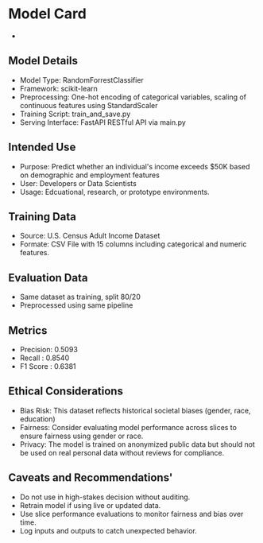 # Model Card
- 
## Model Details
- Model Type: RandomForrestClassifier
- Framework: scikit-learn
- Preprocessing: One-hot encoding of categorical variables, scaling of continuous features using StandardScaler
- Training Script: train_and_save.py
- Serving Interface: FastAPI RESTful API via main.py  

## Intended Use
- Purpose: Predict whether an individual's income exceeds $50K based on demographic and employment features
- User: Developers or Data Scientists
- Usage: Edcuational, research, or prototype environments. 

## Training Data
- Source: U.S. Census Adult Income Dataset
- Formate: CSV File with 15 columns including categorical and numeric features. 

## Evaluation Data
- Same dataset as training, split 80/20
- Preprocessed using same pipeline

## Metrics
- Precision: 0.5093
- Recall   : 0.8540
- F1 Score : 0.6381

## Ethical Considerations
- Bias Risk: This dataset reflects historical societal biases (gender, race, education)
- Fairness: Consider evaluating model performance across slices to ensure fairness using gender or race. 
- Privacy: The model is trained on anonymized public data but should not be used on real personal data without reviews for compliance. 
## Caveats and Recommendations'
- Do not use in high-stakes decision without auditing. 
- Retrain model if using live or updated data. 
- Use slice performance evaluations to monitor fairness and bias over time. 
- Log inputs and outputs to catch unexpected behavior. 